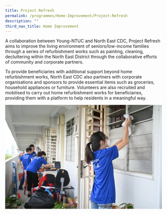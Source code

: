 ```yaml
---
title: Project Refresh
permalink: /programmes/Home-Improvement/Project-Refresh
description: ""
third_nav_title: Home Improvement
---
```

A collaboration between Young-NTUC and North East CDC, Project Refresh aims to improve the living environment of seniors/low-income families through a series of refurbishment works such as painting, cleaning, decluttering within the North East District through the collaborative efforts of community and corporate partners.

To provide beneficiaries with additional support beyond home refurbishment works, North East CDC also partners with corporate organisations and sponsors to provide essential items such as groceries, household appliances or furniture. Volunteers are also recruited and mobilised to carry out home refurbishment works for beneficiaries, providing them with a platform to help residents in a meaningful way.

![](/images/Programmes/Home%20Improvement/Project%20Refresh.jpg)